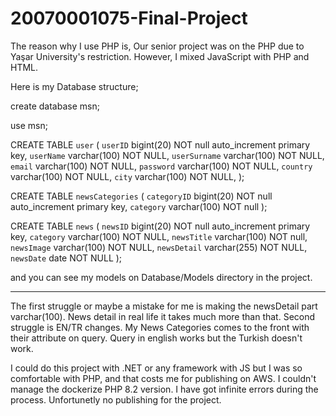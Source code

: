 # 20070001075-Final-Project

The reason why I use PHP is, Our senior project was on the PHP due to Yaşar University's restriction. However, I mixed JavaScript with PHP and HTML.

Here is my Database structure;

create database msn;

use msn;

CREATE TABLE `user` (
  `userID` bigint(20) NOT null auto_increment primary key,
  `userName` varchar(100) NOT NULL,
  `userSurname` varchar(100) NOT NULL,
  `email` varchar(100) NOT NULL,
  `password` varchar(100) NOT NULL,
  `country` varchar(100) NOT NULL,
  `city` varchar(100) NOT NULL,
);

CREATE TABLE `newsCategories` (
  `categoryID` bigint(20) NOT null auto_increment primary key,
  `category` varchar(100) NOT null
);

CREATE TABLE `news` (
  `newsID` bigint(20) NOT null auto_increment primary key,
  `category` varchar(100) NOT NULL,
  `newsTitle` varchar(100) NOT null,
  `newsImage` varchar(100) NOT NULL,
  `newsDetail` varchar(255) NOT NULL,
  `newsDate` date NOT NULL 
);

and you can see my models on Database/Models directory in the project.

----------------------------------------

The first struggle or maybe a mistake for me is making the newsDetail part varchar(100). News detail in real life it takes much more than that.
Second struggle is EN/TR changes. My News Categories comes to the front with their attribute on query. Query in english works but the Turkish doesn't work.

I could do this project with .NET or any framework with JS but I was so comfortable with PHP, and that costs me for publishing on AWS. I couldn't manage the dockerize PHP 8.2 version. I have got infinite errors during the process. Unfortunetly no publishing for the project.

